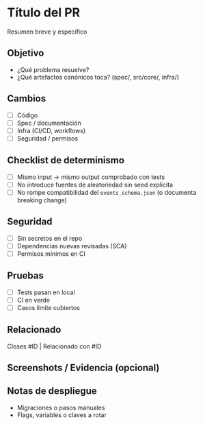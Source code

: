 # Título del PR
Resumen breve y específico

## Objetivo
- ¿Qué problema resuelve?
- ¿Qué artefactos canónicos toca? (spec/, src/core/, infra/)

## Cambios
- [ ] Código
- [ ] Spec / documentación
- [ ] Infra (CI/CD, workflows)
- [ ] Seguridad / permisos

## Checklist de determinismo
- [ ] Mismo input → mismo output comprobado con tests
- [ ] No introduce fuentes de aleatoriedad sin seed explícita
- [ ] No rompe compatibilidad del `events_schema.json` (o documenta breaking change)

## Seguridad
- [ ] Sin secretos en el repo
- [ ] Dependencias nuevas revisadas (SCA)
- [ ] Permisos mínimos en CI

## Pruebas
- [ ] Tests pasan en local
- [ ] CI en verde
- [ ] Casos límite cubiertos

## Relacionado
Closes #ID  |  Relacionado con #ID

## Screenshots / Evidencia (opcional)

## Notas de despliegue
- Migraciones o pasos manuales
- Flags, variables o claves a rotar
